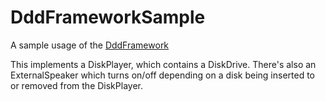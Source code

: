 # DddFrameworkSample
A sample usage of the [DddFramework](https://github.com/Fa773NM0nK/DddFramework)

This implements a DiskPlayer, which contains a DiskDrive.
There's also an ExternalSpeaker which turns on/off depending on a disk being inserted to or removed from the DiskPlayer.
